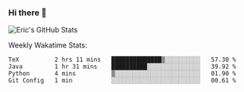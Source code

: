 ### Hi there 👋

<!-- [![Eric's GitHub Stats](https://github-readme-stats.vercel.app/api?username=ericxiaseattle)](https://github.com/anuraghazra/github-readme-stats)-->
![Eric's GitHub Stats](https://github-readme-stats.vercel.app/api?username=ericxiaseattle&hide=contribs,prs&show_icons=true&count_private=true)


Weekly Wakatime Stats:
<!--START_SECTION:waka-->
```text
TeX          2 hrs 11 mins   ██████████████▒░░░░░░░░░░   57.30 % 
Java         1 hr 31 mins    ██████████░░░░░░░░░░░░░░░   39.92 % 
Python       4 mins          ▒░░░░░░░░░░░░░░░░░░░░░░░░   01.90 % 
Git Config   1 min           ░░░░░░░░░░░░░░░░░░░░░░░░░   00.61 % 
```
<!--END_SECTION:waka-->
